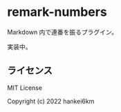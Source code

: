 # remark-numbers

Markdown 内で連番を振るプラグイン。

実装中。

## ライセンス

MIT License

Copyright (c) 2022 hankei6km

